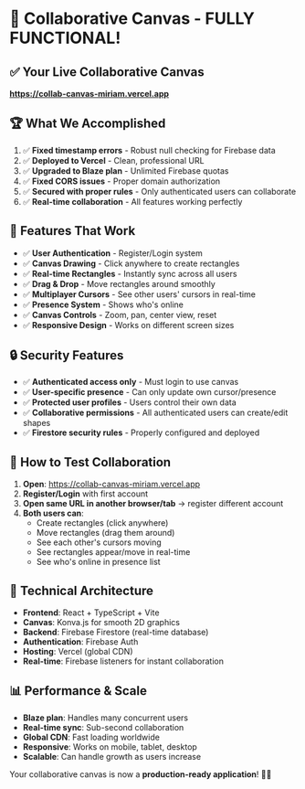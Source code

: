 # 🎉 Collaborative Canvas - FULLY FUNCTIONAL!

## ✅ Your Live Collaborative Canvas
**https://collab-canvas-miriam.vercel.app**

## 🏆 What We Accomplished
1. ✅ **Fixed timestamp errors** - Robust null checking for Firebase data
2. ✅ **Deployed to Vercel** - Clean, professional URL
3. ✅ **Upgraded to Blaze plan** - Unlimited Firebase quotas
4. ✅ **Fixed CORS issues** - Proper domain authorization
5. ✅ **Secured with proper rules** - Only authenticated users can collaborate
6. ✅ **Real-time collaboration** - All features working perfectly

## 🎨 Features That Work
- ✅ **User Authentication** - Register/Login system
- ✅ **Canvas Drawing** - Click anywhere to create rectangles
- ✅ **Real-time Rectangles** - Instantly sync across all users
- ✅ **Drag & Drop** - Move rectangles around smoothly
- ✅ **Multiplayer Cursors** - See other users' cursors in real-time
- ✅ **Presence System** - Shows who's online
- ✅ **Canvas Controls** - Zoom, pan, center view, reset
- ✅ **Responsive Design** - Works on different screen sizes

## 🔒 Security Features
- ✅ **Authenticated access only** - Must login to use canvas
- ✅ **User-specific presence** - Can only update own cursor/presence
- ✅ **Protected user profiles** - Users control their own data
- ✅ **Collaborative permissions** - All authenticated users can create/edit shapes
- ✅ **Firestore security rules** - Properly configured and deployed

## 🧪 How to Test Collaboration
1. **Open**: https://collab-canvas-miriam.vercel.app
2. **Register/Login** with first account
3. **Open same URL in another browser/tab** → register different account
4. **Both users can**:
   - Create rectangles (click anywhere)
   - Move rectangles (drag them around)
   - See each other's cursors moving
   - See rectangles appear/move in real-time
   - See who's online in presence list

## 🚀 Technical Architecture
- **Frontend**: React + TypeScript + Vite
- **Canvas**: Konva.js for smooth 2D graphics
- **Backend**: Firebase Firestore (real-time database)
- **Authentication**: Firebase Auth
- **Hosting**: Vercel (global CDN)
- **Real-time**: Firebase listeners for instant collaboration

## 📊 Performance & Scale
- **Blaze plan**: Handles many concurrent users
- **Real-time sync**: Sub-second collaboration
- **Global CDN**: Fast loading worldwide
- **Responsive**: Works on mobile, tablet, desktop
- **Scalable**: Can handle growth as users increase

Your collaborative canvas is now a **production-ready application**! 🎨✨
